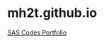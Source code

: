 # mh2t.github.io 
<a href="https://mh2t.github.io" title="My SAS Portfolio" target="_blank">SAS Codes Portfolio</a>  
